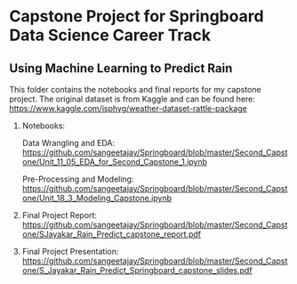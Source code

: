 # Capstone Project for Springboard Data Science Career Track

## Using Machine Learning to Predict Rain


This folder contains the notebooks and final reports for my capstone project. The original dataset is from Kaggle and can be found here: https://www.kaggle.com/jsphyg/weather-dataset-rattle-package


1. Notebooks:

    Data Wrangling and EDA: https://github.com/sangeetajay/Springboard/blob/master/Second_Capstone/Unit_11_05_EDA_for_Second_Capstone_1.ipynb
    
    Pre-Processing and Modeling: https://github.com/sangeetajay/Springboard/blob/master/Second_Capstone/Unit_18_3_Modeling_Capstone.ipynb

2. Final Project Report:
https://github.com/sangeetajay/Springboard/blob/master/Second_Capstone/SJayakar_Rain_Predict_capstone_report.pdf

3. Final Project Presentation:
https://github.com/sangeetajay/Springboard/blob/master/Second_Capstone/S_Jayakar_Rain_Predict_Springboard_capstone_slides.pdf

